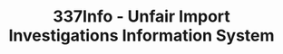 ---
layout: default
bigquery: https://console.cloud.google.com/bigquery?p=patents-public-data&d=usitc_investigations&page=dataset&project=sheets-management-319211
citation: US International Trade Commission 337Info Unfair Import Investigations Information
  System
contributors: US International Trade Comission
cost: None
description: US International Trade Commission 337Info Unfair Import Investigations
  Information System contains data on investigations done under Section 337. Section
  337 declares the infringement of certain statutory intellectual property rights
  and other forms of unfair competition in import trade to be unlawful practices.
  Most Section 337 investigations involve allegations of patent or registered trademark
  infringement.
documentation: FAQ and tutorial available on the site
last_edit: 04/07/2022, 15:56:51
location: https://pubapps2.usitc.gov/337external/
maintained_by: US International Trade Comission
schema_fields:
- internalRemand
- teoIdDueDate
- title
- endDateMarkmanHearing
- teoIdIssueDate
- markmanHearing
- finalDetNoViolation
- id
- currentActiveALJ
- copyrightNumbers
- ouiiAttorney
- patentNumbers
- investigationNo
- startDateMarkmanHearing
- scheduledEndDateEvidHear
- scheduledStartDateEvidHear
- actualStartDateEvidHear
- finalIdOnViolationDue
- gcAttorney
- dateOfPublicationFrNotice
- issueDateOtherNonFinal
- ouiiParticipation
- finalIdOnViolationIssue
- htsNumbers
- dateComplaintFiled
- aljAssigned
- investigationType
- investigationTermDate
- actualEndDateEvidHear
- cafcAppeals
- respondent
- targetDate
- patentNumber
- dateCreated
- trademarkNumbers
- currentStatus
- teoReliefGranted
- complainant
- teoProceedingInvolved
- lastUpdated
- invUnfairAct
- publication_number
- finalDetViolation
- docketNo
shortname: unfair_import_investigations
tags:
- import
- legal
- trade
timeframe: 2008-2021 (prior to 2008 downloadable as a JSON file)
title: 337Info - Unfair Import Investigations Information System
uuid: 2721f5ec-e599-4890-9265-9706719fc71e
---